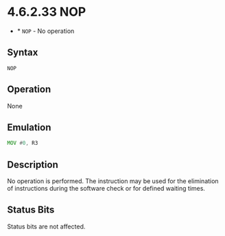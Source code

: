 # 4.6.2.33 NOP

- \* `NOP` - No operation

## Syntax

`NOP`

## Operation

None

## Emulation

```asm
MOV #0, R3
```

## Description

No operation is performed. The instruction may be used for the elimination of instructions during the software check
or for defined waiting times.

## Status Bits

Status bits are not affected.
